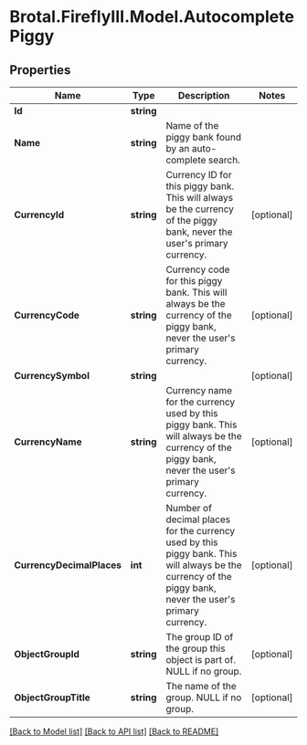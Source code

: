 # Brotal.FireflyIII.Model.AutocompletePiggy

## Properties

Name | Type | Description | Notes
------------ | ------------- | ------------- | -------------
**Id** | **string** |  | 
**Name** | **string** | Name of the piggy bank found by an auto-complete search. | 
**CurrencyId** | **string** | Currency ID for this piggy bank. This will always be the currency of the piggy bank, never the user&#39;s primary currency. | [optional] 
**CurrencyCode** | **string** | Currency code for this piggy bank. This will always be the currency of the piggy bank, never the user&#39;s primary currency. | [optional] 
**CurrencySymbol** | **string** |  | [optional] 
**CurrencyName** | **string** | Currency name for the currency used by this piggy bank. This will always be the currency of the piggy bank, never the user&#39;s primary currency. | [optional] 
**CurrencyDecimalPlaces** | **int** | Number of decimal places for the currency used by this piggy bank. This will always be the currency of the piggy bank, never the user&#39;s primary currency. | [optional] 
**ObjectGroupId** | **string** | The group ID of the group this object is part of. NULL if no group. | [optional] 
**ObjectGroupTitle** | **string** | The name of the group. NULL if no group. | [optional] 

[[Back to Model list]](../../README.md#documentation-for-models) [[Back to API list]](../../README.md#documentation-for-api-endpoints) [[Back to README]](../../README.md)

